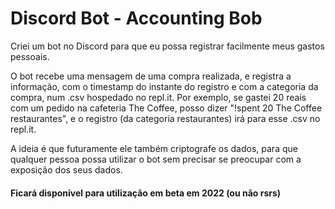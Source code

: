 # Discord Bot - Accounting Bob

Criei um bot no Discord para que eu possa registrar facilmente meus gastos pessoais. 

O bot recebe uma mensagem de uma compra realizada, e registra a informação, com o timestamp do instante do registro e com a categoria da compra, num .csv hospedado no repl.it. Por exemplo, se gastei 20 reais com um pedido na cafeteria The Coffee, posso dizer "!spent 20 The Coffee restaurantes", e o registro (da categoria restaurantes) irá para esse .csv no repl.it. 

A ideia é que futuramente ele também criptografe os dados, para que qualquer pessoa possa utilizar o bot sem precisar se preocupar com a exposição dos seus dados. 

#### Ficará disponível para utilização em beta em 2022 (ou não rsrs)
